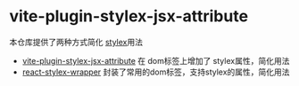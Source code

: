 # vite-plugin-stylex-jsx-attribute

本仓库提供了两种方式简化 [stylex](https://github.com/facebook/stylex)用法

- [vite-plugin-stylex-jsx-attribute](./packages/vite-plugin-stylex-jsx-attribute/README.md)  在 dom标签上增加了 stylex属性，简化用法
- [react-stylex-wrapper](./packages/react-stylex-wrapper/README.md) 封装了常用的dom标签，支持stylex的属性，简化用法
